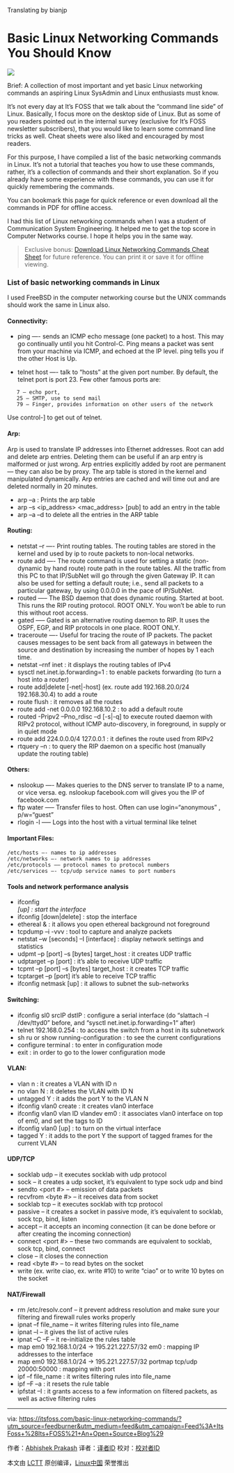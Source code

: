 Translating by bianjp

Basic Linux Networking Commands You Should Know
==================================================

![](https://itsfoss.com/wp-content/uploads/2016/06/Basic-Networking-Commands-Linux.jpg)

Brief: A collection of most important and yet basic Linux networking commands an aspiring Linux SysAdmin and Linux enthusiasts must know.

It’s not every day at It’s FOSS that we talk about the “command line side” of Linux. Basically, I focus more on the desktop side of Linux. But as some of you readers pointed out in the internal survey (exclusive for It’s FOSS newsletter subscribers), that you would like to learn some command line tricks as well. Cheat sheets were also liked and encouraged by most readers.

For this purpose, I have compiled a list of the basic networking commands in Linux. It’s not a tutorial that teaches you how to use these commands, rather, it’s a collection of commands and their short explanation. So if you already have some experience with these commands, you can use it for quickly remembering the commands.

You can bookmark this page for quick reference or even download all the commands in PDF for offline access.

I had this list of Linux networking commands when I was a student of Communication System Engineering. It helped me to get the top score in Computer Networks course. I hope it helps you in the same way.

>Exclusive bonus: [Download Linux Networking Commands Cheat Sheet][1] for future reference. You can print it or save it for offline viewing.

### List of basic networking commands in Linux

I used FreeBSD in the computer networking course but the UNIX commands should work the same in Linux also.

#### Connectivity:

- ping <host> —- sends an ICMP echo message (one packet) to a host. This may go continually until you hit Control-C. Ping means a packet was sent from your machine via ICMP, and echoed at the IP level. ping tells you if the other Host is Up.

- telnet host <port> —- talk to “hosts” at the given port number. By default, the telnet port is port 23. Few other famous ports are:
```
   7 – echo port,
   25 – SMTP, use to send mail
   79 – Finger, provides information on other users of the network
```

Use control-] to get out of telnet.

#### Arp:

Arp is used to translate IP addresses into Ethernet addresses. Root can add and delete arp entries. Deleting them can be useful if an arp entry is malformed or just wrong. Arp entries explicitly added by root are permanent — they can also be by proxy. The arp table is stored in the kernel and manipulated dynamically. Arp entries are cached and will time out and are deleted normally in 20 minutes.

- arp –a : Prints the arp table
- arp –s <ip_address> <mac_address> [pub] to add an entry in the table
- arp –a –d to delete all the entries in the ARP table

#### Routing:

- netstat –r —- Print routing tables. The routing tables are stored in the kernel and used by ip to route packets to non-local networks.
- route add —- The route command is used for setting a static (non-dynamic by hand route) route path in the route tables. All the traffic from this PC to that IP/SubNet will go through the given Gateway IP. It can also be used for setting a default route; i.e., send all packets to a particular gateway, by using 0.0.0.0 in the pace of IP/SubNet.
- routed —– The BSD daemon that does dynamic routing. Started at boot. This runs the RIP routing protocol. ROOT ONLY. You won’t be able to run this without root access.
- gated —– Gated is an alternative routing daemon to RIP. It uses the OSPF, EGP, and RIP protocols in one place. ROOT ONLY.
- traceroute —- Useful for tracing the route of IP packets. The packet causes messages to be sent back from all gateways in between the source and destination by increasing the number of hopes by 1 each time.
- netstat –rnf inet : it displays the routing tables of IPv4
- sysctl net.inet.ip.forwarding=1 : to enable packets forwarding (to turn a host into a router)
- route add|delete [-net|-host] <destination> <gateway> (ex. route add 192.168.20.0/24 192.168.30.4) to add a route
- route flush : it removes all the routes
- route add -net 0.0.0.0 192.168.10.2 : to add a default route
- routed -Pripv2 –Pno_rdisc –d [-s|-q] to execute routed daemon with RIPv2 protocol, without ICMP auto-discovery, in foreground, in supply or in quiet mode
- route add 224.0.0.0/4 127.0.0.1 : it defines the route used from RIPv2
- rtquery –n : to query the RIP daemon on a specific host (manually update the routing table)

#### Others:

- nslookup —- Makes queries to the DNS server to translate IP to a name, or vice versa. eg. nslookup facebook.com will gives you the IP of facebook.com
- ftp <host>water —– Transfer files to host. Often can use login=“anonymous” , p/w=“guest”
- rlogin -l —– Logs into the host with a virtual terminal like telnet

#### Important Files:

```
/etc/hosts —- names to ip addresses
/etc/networks —- network names to ip addresses
/etc/protocols —– protocol names to protocol numbers
/etc/services —- tcp/udp service names to port numbers
```

#### Tools and network performance analysis

- ifconfig <interface> <address> [up] : start the interface
- ifconfig <interface> [down|delete] : stop the interface
- ethereal & : it allows you open ethereal background not foreground
- tcpdump –i -vvv : tool to capture and analyze packets
- netstat –w [seconds] –I [interface] : display network settings and statistics
- udpmt –p [port] –s [bytes] target_host : it creates UDP traffic
- udptarget –p [port] : it’s able to receive UDP traffic
- tcpmt –p [port] –s [bytes] target_host : it creates TCP traffic
- tcptarget –p [port] it’s able to receive TCP traffic
- ifconfig netmask [up] : it allows to subnet the sub-networks



#### Switching:

- ifconfig sl0 srcIP dstIP : configure a serial interface (do “slattach –l /dev/ttyd0” before, and “sysctl net.inet.ip.forwarding=1“ after)
- telnet 192.168.0.254 : to access the switch from a host in its subnetwork
- sh ru or show running-configuration : to see the current configurations
- configure terminal : to enter in configuration mode
- exit : in order to go to the lower configuration mode

#### VLAN:

- vlan n : it creates a VLAN with ID n
- no vlan N : it deletes the VLAN with ID N
- untagged Y : it adds the port Y to the VLAN N
- ifconfig vlan0 create : it creates vlan0 interface
- ifconfig vlan0 vlan ID vlandev em0 : it associates vlan0 interface on top of em0, and set the tags to ID
- ifconfig vlan0 [up] : to turn on the virtual interface
- tagged Y : it adds to the port Y the support of tagged frames for the current VLAN

#### UDP/TCP

- socklab udp – it executes socklab with udp protocol
- sock – it creates a udp socket, it’s equivalent to type sock udp and bind
- sendto <Socket ID> <hostname> <port #> – emission of data packets
- recvfrom <Socket ID> <byte #> – it receives data from socket
- socklab tcp – it executes socklab with tcp protocol
- passive – it creates a socket in passive mode, it’s equivalent to socklab, sock tcp, bind, listen
- accept – it accepts an incoming connection (it can be done before or after creating the incoming connection)
- connect <hostname> <port #> – these two commands are equivalent to socklab, sock tcp, bind, connect
- close – it closes the connection
- read <byte #> – to read bytes on the socket
- write (ex. write ciao, ex. write #10) to write “ciao” or to write 10 bytes on the socket

#### NAT/Firewall

- rm /etc/resolv.conf – it prevent address resolution and make sure your filtering and firewall rules works properly
- ipnat –f file_name – it writes filtering rules into file_name
- ipnat –l – it gives the list of active rules
- ipnat –C –F – it re-initialize the rules table
- map em0 192.168.1.0/24 -> 195.221.227.57/32 em0 : mapping IP addresses to the interface
- map em0 192.168.1.0/24 -> 195.221.227.57/32 portmap tcp/udp 20000:50000 : mapping with port
- ipf –f file_name : it writes filtering rules into file_name
- ipf –F –a : it resets the rule table
- ipfstat –I : it grants access to a few information on filtered packets, as well as active filtering rules


--------------------------------------------------------------------------------

via: https://itsfoss.com/basic-linux-networking-commands/?utm_source=feedburner&utm_medium=feed&utm_campaign=Feed%3A+ItsFoss+%28Its+FOSS%21+An+Open+Source+Blog%29

作者：[Abhishek Prakash][a]
译者：[译者ID](https://github.com/译者ID)
校对：[校对者ID](https://github.com/校对者ID)

本文由 [LCTT](https://github.com/LCTT/TranslateProject) 原创编译，[Linux中国](https://linux.cn/) 荣誉推出

[a]: https://itsfoss.com/author/abhishek/
[1]: https://drive.google.com/open?id=0By49_3Av9sT1cDdaZnh4cHB4aEk
